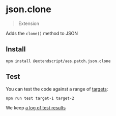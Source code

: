 # json.clone

> Extension

Adds the `clone()` method to JSON


## Install

    npm install @extendscript/aes.patch.json.clone

## Test

You can test the code against a range of [targets](https://github.com/nbqx/fakestk/blob/master/resources/versions.json):

    npm run test target-1 target-2

We keep [a log of test results](./test/results_log.md)
